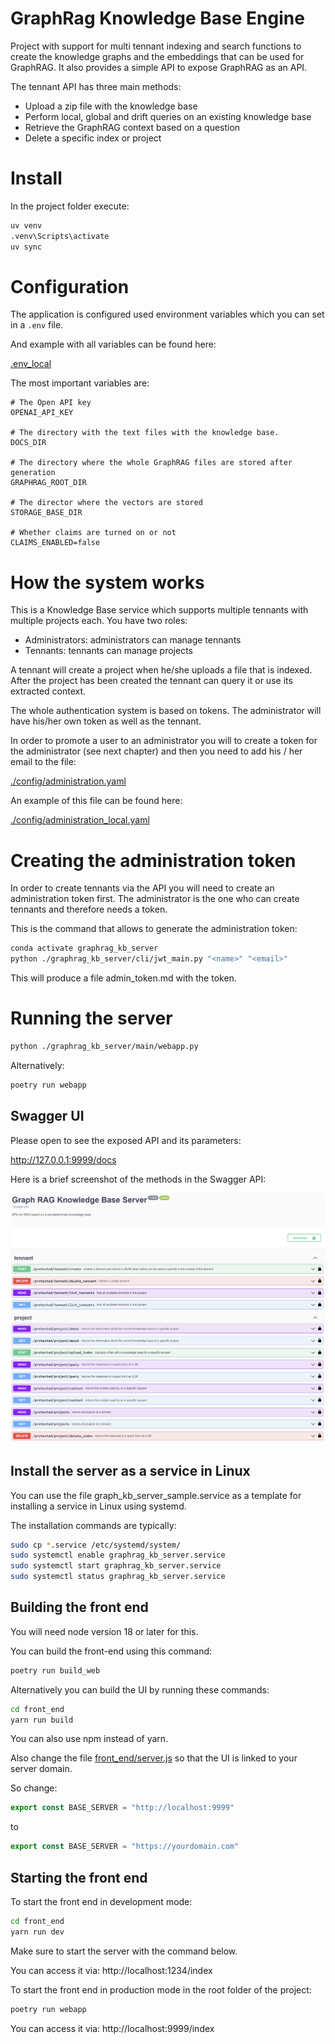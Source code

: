 # GraphRag Knowledge Base Engine

Project with support for multi tennant indexing and search functions to create the knowledge graphs and the embeddings that can be used for GraphRAG.
It also provides a simple API to expose GraphRAG as an API.

The tennant API has three main methods:

- Upload a zip file with the knowledge base
- Perform local, global and drift queries on an existing knowledge base
- Retrieve the GraphRAG context based on a question
- Delete a specific index or project

# Install

In the project folder execute:

```bash
uv venv
.venv\Scripts\activate
uv sync
```

# Configuration

The application is configured used environment variables which you can set in a `.env` file.

And example with all variables can be found here:

[.env_local](.env_local)

The most important variables are:

```
# The Open API key
OPENAI_API_KEY

# The directory with the text files with the knowledge base.
DOCS_DIR

# The directory where the whole GraphRAG files are stored after generation
GRAPHRAG_ROOT_DIR

# The director where the vectors are stored
STORAGE_BASE_DIR

# Whether claims are turned on or not
CLAIMS_ENABLED=false
```

# How the system works

This is a Knowledge Base service which supports multiple tennants with multiple projects each. You have two roles:

- Administrators: administrators can manage tennants
- Tennants: tennants can manage projects

A tennant will create a project when he/she uploads a file that is indexed. After the project has been created the tennant can query it or use its extracted context.

The whole authentication system is based on tokens. The administrator will have his/her own token as well as the tennant.

In order to promote a user to an administrator you will to create a token for the administrator (see next chapter) and then you need to add his / her email to the file:

[./config/administration.yaml](./config/administration.yaml)

An example of this file can be found here:

[./config/administration_local.yaml](./config/administration_local.yaml)

# Creating the administration token

In order to create tennants via the API you will need to create an administration token first. The administrator is the one who can create tennants and therefore needs a token.

This is the command that allows to generate the administration token:

```bash
conda activate graphrag_kb_server
python ./graphrag_kb_server/cli/jwt_main.py "<name>" "<email>"
```

This will produce a file admin_token.md with the token.

# Running the server

```bash
python ./graphrag_kb_server/main/webapp.py
```

Alternatively:

```bash
poetry run webapp
```

## Swagger UI

Please open to see the exposed API and its parameters:

http://127.0.0.1:9999/docs

Here is a brief screenshot of the methods in the Swagger API:

![Description of the image](./docs/screenshots/kb_server.png)

## Install the server as a service in Linux

You can use the file graph_kb_server_sample.service as a template for installing a service in Linux using systemd.

The installation commands are typically:

```bash
sudo cp *.service /etc/systemd/system/
sudo systemctl enable graphrag_kb_server.service
sudo systemctl start graphrag_kb_server.service
sudo systemctl status graphrag_kb_server.service
```

## Building the front end

You will need node version 18 or later for this.

You can build the front-end using this command:

```bash
poetry run build_web
```

Alternatively you can build the UI by running these commands:

```bash
cd front_end
yarn run build
```

You can also use npm instead of yarn.

Also change the file [front_end/server.js](front_end/server.js) so that the UI is linked to your server domain.

So change:

```js
export const BASE_SERVER = "http://localhost:9999"
```

to 

```js
export const BASE_SERVER = "https://yourdomain.com"
```

## Starting the front end

To start the front end in development mode:

```bash
cd front_end
yarn run dev
```

Make sure to start the server with the command below.

You can access it via: http://localhost:1234/index

To start the front end in production mode in the root folder of the project:

```bash
poetry run webapp
```

You can access it via: http://localhost:9999/index





